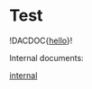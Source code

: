 # Test 

!DACDOC{[hello](www.google.com)}!

Internal documents:

[internal](./documents-for-me/README.md)